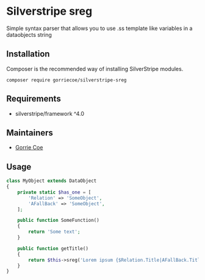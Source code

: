 # Silverstripe sreg
Simple syntax parser that allows you to use .ss template like variables in a dataobjects string

## Installation
Composer is the recommended way of installing SilverStripe modules.
```
composer require gorriecoe/silverstripe-sreg
```

## Requirements

- silverstripe/framework ^4.0

## Maintainers

- [Gorrie Coe](https://github.com/gorriecoe)

## Usage

```php
class MyObject extends DataObject
{
    private static $has_one = [
        'Relation' => 'SomeObject',
        'AFallBack' => 'SomeObject',
    ];

    public function SomeFunction()
    {
        return 'Some text';
    }

    public function getTitle()
    {
        return $this->sreg('Lorem ipsum {$Relation.Title|AFallBack.Title|Fall back text} {$SomeFunction}');
    }
}

```
